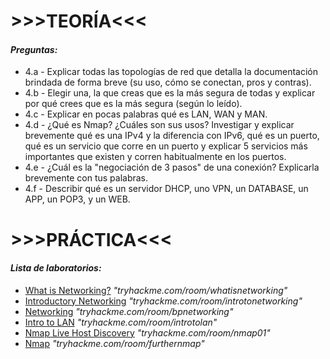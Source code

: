 <body>
    <h1>>>>TEORÍA<<<</h1>
    <h4><em>Preguntas:</em></h4>
    <ul>
        <li>4.a - Explicar todas las topologías de red que detalla la documentación brindada de forma breve (su uso, cómo se conectan, pros y contras).</li>
        <li>4.b - Elegir una, la que creas que es la más segura de todas y explicar por qué crees que es la más segura (según lo leído).</li>
        <li>4.c - Explicar en pocas palabras qué es LAN, WAN y MAN.</li>
        <li>4.d - ¿Qué es Nmap? ¿Cuáles son sus usos? Investigar y explicar brevemente qué es una IPv4 y la diferencia con IPv6, qué es un puerto, qué es un servicio que corre en un puerto y explicar 5 servicios más importantes que existen y corren habitualmente en los puertos.</li>
        <li>4.e - ¿Cuál es la "negociación de 3 pasos" de una conexión? Explicarla brevemente con tus palabras.</li>
        <li>4.f - Describir qué es un servidor DHCP, uno VPN, un DATABASE, un APP, un POP3, y un WEB.</li>
    </ul>
    </p>
    <h1>>>>PRÁCTICA<<<</h1>
    <h4><em>Lista de laboratorios:</em></h4>
    <ul>
        <li><a href="https://tryhackme.com/room/whatisnetworking" target="_blank">What is Networking?</a> <em>"tryhackme.com/room/whatisnetworking"</em></li>
        <li><a href="https://tryhackme.com/room/introtonetworking" target="_blank">Introductory Networking</a> <em>"tryhackme.com/room/introtonetworking"</em></li>
        <li><a href="https://tryhackme.com/room/bpnetworking" target="_blank">Networking</a> <em>"tryhackme.com/room/bpnetworking"</em></li>
        <li><a href="https://tryhackme.com/room/introtolan" target="_blank">Intro to LAN</a> <em>"tryhackme.com/room/introtolan"</em></li>
        <li><a href="https://tryhackme.com/room/nmap01" target="_blank">Nmap Live Host Discovery</a> <em>"tryhackme.com/room/nmap01"</em></li>
        <li><a href="https://tryhackme.com/room/furthernmap" target="_blank">Nmap</a> <em>"tryhackme.com/room/furthernmap"</em></li>
    </ul>
 </body>
